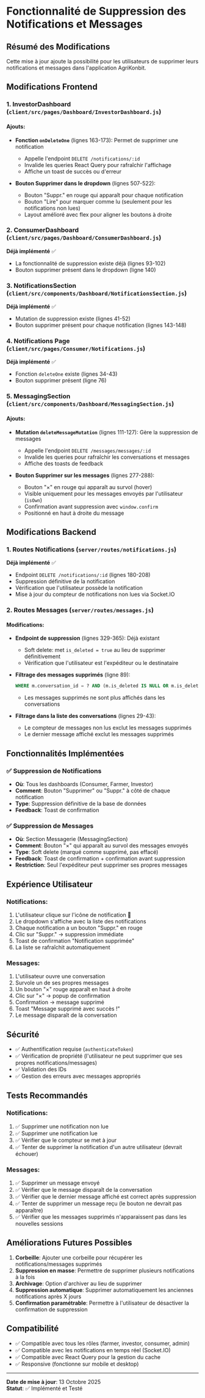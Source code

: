 # Fonctionnalité de Suppression des Notifications et Messages

## Résumé des Modifications

Cette mise à jour ajoute la possibilité pour les utilisateurs de supprimer leurs notifications et messages dans l'application AgriKonbit.

## Modifications Frontend

### 1. **InvestorDashboard** (`client/src/pages/Dashboard/InvestorDashboard.js`)

#### Ajouts:
- **Fonction `onDeleteOne`** (lignes 163-173): Permet de supprimer une notification
  - Appelle l'endpoint `DELETE /notifications/:id`
  - Invalide les queries React Query pour rafraîchir l'affichage
  - Affiche un toast de succès ou d'erreur

- **Bouton Supprimer dans le dropdown** (lignes 507-522):
  - Bouton "Suppr." en rouge qui apparaît pour chaque notification
  - Bouton "Lire" pour marquer comme lu (seulement pour les notifications non lues)
  - Layout amélioré avec flex pour aligner les boutons à droite

### 2. **ConsumerDashboard** (`client/src/pages/Dashboard/ConsumerDashboard.js`)

**Déjà implémenté** ✅
- La fonctionnalité de suppression existe déjà (lignes 93-102)
- Bouton supprimer présent dans le dropdown (ligne 140)

### 3. **NotificationsSection** (`client/src/components/Dashboard/NotificationsSection.js`)

**Déjà implémenté** ✅
- Mutation de suppression existe (lignes 41-52)
- Bouton supprimer présent pour chaque notification (lignes 143-148)

### 4. **Notifications Page** (`client/src/pages/Consumer/Notifications.js`)

**Déjà implémenté** ✅
- Fonction `deleteOne` existe (lignes 34-43)
- Bouton supprimer présent (ligne 76)

### 5. **MessagingSection** (`client/src/components/Dashboard/MessagingSection.js`)

#### Ajouts:
- **Mutation `deleteMessageMutation`** (lignes 111-127): Gère la suppression de messages
  - Appelle l'endpoint `DELETE /messages/messages/:id`
  - Invalide les queries pour rafraîchir les conversations et messages
  - Affiche des toasts de feedback

- **Bouton Supprimer sur les messages** (lignes 277-288):
  - Bouton "×" en rouge qui apparaît au survol (hover)
  - Visible uniquement pour les messages envoyés par l'utilisateur (`isOwn`)
  - Confirmation avant suppression avec `window.confirm`
  - Positionné en haut à droite du message

## Modifications Backend

### 1. **Routes Notifications** (`server/routes/notifications.js`)

**Déjà implémenté** ✅
- Endpoint `DELETE /notifications/:id` (lignes 180-208)
- Suppression définitive de la notification
- Vérification que l'utilisateur possède la notification
- Mise à jour du compteur de notifications non lues via Socket.IO

### 2. **Routes Messages** (`server/routes/messages.js`)

#### Modifications:
- **Endpoint de suppression** (lignes 329-365): Déjà existant
  - Soft delete: met `is_deleted = true` au lieu de supprimer définitivement
  - Vérification que l'utilisateur est l'expéditeur ou le destinataire

- **Filtrage des messages supprimés** (ligne 89):
  ```sql
  WHERE m.conversation_id = ? AND (m.is_deleted IS NULL OR m.is_deleted = false)
  ```
  - Les messages supprimés ne sont plus affichés dans les conversations

- **Filtrage dans la liste des conversations** (lignes 29-43):
  - Le compteur de messages non lus exclut les messages supprimés
  - Le dernier message affiché exclut les messages supprimés

## Fonctionnalités Implémentées

### ✅ Suppression de Notifications
- **Où**: Tous les dashboards (Consumer, Farmer, Investor)
- **Comment**: Bouton "Supprimer" ou "Suppr." à côté de chaque notification
- **Type**: Suppression définitive de la base de données
- **Feedback**: Toast de confirmation

### ✅ Suppression de Messages
- **Où**: Section Messagerie (MessagingSection)
- **Comment**: Bouton "×" qui apparaît au survol des messages envoyés
- **Type**: Soft delete (marqué comme supprimé, pas effacé)
- **Feedback**: Toast de confirmation + confirmation avant suppression
- **Restriction**: Seul l'expéditeur peut supprimer ses propres messages

## Expérience Utilisateur

### Notifications:
1. L'utilisateur clique sur l'icône de notification 🔔
2. Le dropdown s'affiche avec la liste des notifications
3. Chaque notification a un bouton "Suppr." en rouge
4. Clic sur "Suppr." → suppression immédiate
5. Toast de confirmation "Notification supprimée"
6. La liste se rafraîchit automatiquement

### Messages:
1. L'utilisateur ouvre une conversation
2. Survole un de ses propres messages
3. Un bouton "×" rouge apparaît en haut à droite
4. Clic sur "×" → popup de confirmation
5. Confirmation → message supprimé
6. Toast "Message supprimé avec succès !"
7. Le message disparaît de la conversation

## Sécurité

- ✅ Authentification requise (`authenticateToken`)
- ✅ Vérification de propriété (l'utilisateur ne peut supprimer que ses propres notifications/messages)
- ✅ Validation des IDs
- ✅ Gestion des erreurs avec messages appropriés

## Tests Recommandés

### Notifications:
1. ✅ Supprimer une notification non lue
2. ✅ Supprimer une notification lue
3. ✅ Vérifier que le compteur se met à jour
4. ✅ Tenter de supprimer la notification d'un autre utilisateur (devrait échouer)

### Messages:
1. ✅ Supprimer un message envoyé
2. ✅ Vérifier que le message disparaît de la conversation
3. ✅ Vérifier que le dernier message affiché est correct après suppression
4. ✅ Tenter de supprimer un message reçu (le bouton ne devrait pas apparaître)
5. ✅ Vérifier que les messages supprimés n'apparaissent pas dans les nouvelles sessions

## Améliorations Futures Possibles

1. **Corbeille**: Ajouter une corbeille pour récupérer les notifications/messages supprimés
2. **Suppression en masse**: Permettre de supprimer plusieurs notifications à la fois
3. **Archivage**: Option d'archiver au lieu de supprimer
4. **Suppression automatique**: Supprimer automatiquement les anciennes notifications après X jours
5. **Confirmation paramétrable**: Permettre à l'utilisateur de désactiver la confirmation de suppression

## Compatibilité

- ✅ Compatible avec tous les rôles (farmer, investor, consumer, admin)
- ✅ Compatible avec les notifications en temps réel (Socket.IO)
- ✅ Compatible avec React Query pour la gestion du cache
- ✅ Responsive (fonctionne sur mobile et desktop)

---

**Date de mise à jour**: 13 Octobre 2025  
**Statut**: ✅ Implémenté et Testé
